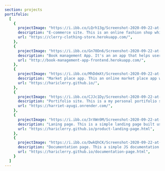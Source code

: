 ```yaml
---
section: projects
portifolio:
  [
    {
      projectImage: "https://i.ibb.co/LQrh13g/Screenshot-2020-09-22-at-23-40-33.png",
      description: "E-commerce site. This is an online fashion shop which enable users to shop online. It's built using React.js, Sass, Styled components, Redux/Saga, Firebase, Stripe API integration with Node.js",
      url: "https://clerry-clothing-store.herokuapp.com/",
    },
    {
      projectImage: "https://i.ibb.co/Gn70Dn6/Screenshot-2020-09-22-at-07-18-10.png",
      description: "Book management App. It's an an app that helps users to manage and store their books online. It was built using Nodejs, Express, Reactjs, Redux and Boostrap.",
      url: "http://book-management-app-frontend.herokuapp.com/",
    },
    {
      projectImage: "https://i.ibb.co/MhDdmXt/Screenshot-2020-09-22-at-07-19-30.png",
      description: "Market place app. This an online market place app which enables users who want to sell or buy products online to do so. It's built using AWS Amplify, AWS Cognito, React.js, AWS Appsync, AWS S3 and Stripe API integration using AWS lambda function.",
      url: "https://hariclerry.github.io/",
    },
    {
      projectImage: "https://i.ibb.co/CJJc1Dy/Screenshot-2020-09-22-at-07-21-17.png",
      description: "Portifolio site. This is a my personal portifolio site Built using Gatsby.",
      url: "https://harriet-ayugi.onrender.com/",
    },
    {
      projectImage: "https://i.ibb.co/3rXWn9M/Screenshot-2020-09-22-at-07-20-30.png",
      description: "Laning page. This is a simple landing page built using HTML and CSS",
      url: "https://hariclerry.github.io/product-landing-page.html",
    },
    {
      projectImage: "https://i.ibb.co/DwkQhCK/Screenshot-2020-09-22-at-07-20-56.png",
      description: "Documentation page. This a simple JS documentation page built using HTML and CSS",
      url: "https://hariclerry.github.io/documentation-page.html",
    }
  ]
---
```

